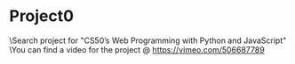 # Project0
\Search project for "CS50’s Web Programming with Python and JavaScript"
\You can find a video for the project @ https://vimeo.com/506687789
